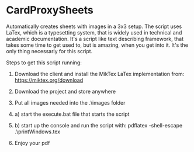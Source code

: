# CardProxySheets
Automatically creates sheets with images in a 3x3 setup.
The script uses LaTex, which is a typesetting system, that is widely used in technical and academic documentation. It's a script like text describing framework, that takes some time to get used to, but is amazing, when you get into it. It's the only thing necessariy for this script.

Steps to get this script running:
  1. Download the client and install the MikTex LaTex implementation from: https://miktex.org/download
  
  2. Download the project and store anywhere
  
  3. Put all images needed into the  .\images folder
  
  4. a) start the execute.bat file that starts the script
  
  4. b) start up the console and run the script with: pdflatex -shell-escape .\printWindows.tex
  
  5. Enjoy your pdf
